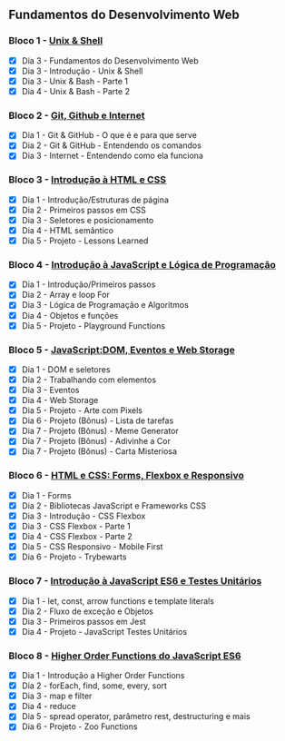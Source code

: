 ## Fundamentos do Desenvolvimento Web 
### Bloco 1 - [Unix & Shell](https://github.com/ImVictorM/Exercicios-Trybe/tree/main/Modulo%201%20-%20Fundamentos/Bloco%201%20-%20unix%20e%20shell)
- [x] Dia 3 - Fundamentos do Desenvolvimento Web
- [x] Dia 3 - Introdução - Unix & Shell
- [x] Dia 3 - Unix & Bash - Parte 1
- [x] Dia 4 - Unix & Bash - Parte 2
### Bloco 2 - [Git, Github e Internet](https://github.com/ImVictorM/Exercicios-Trybe/tree/main/Modulo%201%20-%20Fundamentos/Bloco%202%20-%20git%2C%20github%20e%20internet)
- [x] Dia 1 - Git & GitHub  - O que é e para que serve
- [x] Dia 2 - Git & GitHub - Entendendo os comandos
- [x] Dia 3 - Internet - Entendendo como ela funciona
### Bloco 3 - [Introdução à HTML e CSS](https://github.com/ImVictorM/Exercicios-Trybe/tree/main/Modulo%201%20-%20Fundamentos/Bloco%203%20-%20Introdu%C3%A7%C3%A3o%20%C3%A0%20HTML%20e%20CSS)
- [x] Dia 1 - Introdução/Estruturas de página
- [x] Dia 2 - Primeiros passos em CSS
- [x] Dia 3 - Seletores e posicionamento
- [x] Dia 4 - HTML semântico
- [x] Dia 5 - Projeto - Lessons Learned
### Bloco 4 - [Introdução à JavaScript e Lógica de Programação](https://github.com/ImVictorM/Exercicios-Trybe/tree/main/Modulo%201%20-%20Fundamentos/Bloco%204%20-%20Introdu%C3%A7%C3%A3o%20%C3%A0%20JavaScript%20e%20L%C3%B3gica%20de%20Programa%C3%A7%C3%A3o)
- [x] Dia 1 - Introdução/Primeiros passos
- [x] Dia 2 - Array e loop For
- [x] Dia 3 - Lógica de Programação e Algoritmos
- [x] Dia 4 - Objetos e funções
- [x] Dia 5 - Projeto - Playground Functions
### Bloco 5 - [JavaScript:DOM, Eventos e Web Storage](https://github.com/ImVictorM/Exercicios-Trybe/tree/main/Modulo%201%20-%20Fundamentos/Bloco%205%20-%20DOM%2C%20eventos%20e%20web%20storage)
- [x] Dia 1 - DOM e seletores
- [x] Dia 2 - Trabalhando com elementos
- [x] Dia 3 - Eventos
- [x] Dia 4 - Web Storage
- [x] Dia 5 - Projeto - Arte com Pixels
- [x] Dia 6 - Projeto (Bônus) - Lista de tarefas
- [x] Dia 7 - Projeto (Bônus) - Meme Generator
- [x] Dia 7 - Projeto (Bônus) - Adivinhe a Cor
- [x] Dia 7 - Projeto (Bônus) - Carta Misteriosa
### Bloco 6 - [HTML e CSS: Forms, Flexbox e Responsivo](https://github.com/ImVictorM/Exercicios-Trybe/tree/main/Modulo%201%20-%20Fundamentos/Bloco%206%20-%20HTML%20e%20CSS:%20Forms%2C%20flexbox%20e%20responsivo)
- [x] Dia 1 - Forms
- [x] Dia 2 - Bibliotecas JavaScript e Frameworks CSS
- [x] Dia 3 - Introdução - CSS Flexbox
- [x] Dia 3 - CSS Flexbox - Parte 1
- [x] Dia 4 - CSS Flexbox - Parte 2
- [x] Dia 5 - CSS Responsivo - Mobile First
- [x] Dia 6 - Projeto - Trybewarts
### Bloco 7 - [Introdução à JavaScript ES6 e Testes Unitários](https://github.com/ImVictorM/Exercicios-Trybe/tree/main/Modulo%201%20-%20Fundamentos/Bloco%207%20-%20ES6%20e%20Testes%20Unitarios)
- [x] Dia 1 - let, const, arrow functions e template literals
- [x] Dia 2 - Fluxo de exceção e Objetos
- [x] Dia 3 - Primeiros passos em Jest
- [x] Dia 4 - Projeto - JavaScript Testes Unitários
### Bloco 8 - [Higher Order Functions do JavaScript ES6](https://github.com/ImVictorM/Exercicios-Trybe/tree/main/Modulo%201%20-%20Fundamentos/Bloco%208%20-%20Higher%20Order%20Functions%20ES6)
- [x] Dia 1 - Introdução a Higher Order Functions
- [x] Dia 2 - forEach, find, some, every, sort
- [x] Dia 3 - map e filter
- [x] Dia 4 - reduce
- [x] Dia 5 - spread operator, parâmetro rest, destructuring e mais
- [x] Dia 6 - Projeto - Zoo Functions
